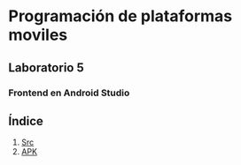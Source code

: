 # Programación de plataformas moviles
## Laboratorio 5
### Frontend en Android Studio


## Índice
1. [Src](https://github.com/Kojimena/PM-L5/tree/master/app/src)
2. [APK](https://github.com/Kojimena/PM-L5/blob/master/app-debug.apk)
